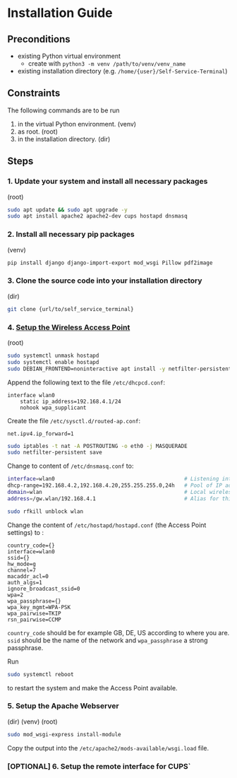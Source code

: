 # Installation Guide
## Preconditions
- existing Python virtual environment
  - create with `python3 -m venv /path/to/venv/venv_name`
- existing installation directory (e.g. `/home/{user}/Self-Service-Terminal`)

## Constraints
The following commands are to be run
1. in the virtual Python environment. (venv)
2. as root. (root)
3. in the installation directory. (dir)

## Steps
### 1. Update your system and install all necessary packages
(root)  
```bash
sudo apt update && sudo apt upgrade -y  
sudo apt install apache2 apache2-dev cups hostapd dnsmasq  
```

### 2. Install all necessary pip packages
(venv)  
```bash
pip install django django-import-export mod_wsgi Pillow pdf2image  
```

### 3. Clone the source code into your installation directory
(dir)  
```bash
git clone {url/to/self_service_terminal}
```  

### 4. [Setup the Wireless Access Point](https://www.raspberrypi.org/documentation/configuration/wireless/access-point-routed.md)
(root)  

```bash
sudo systemctl unmask hostapd
sudo systemctl enable hostapd
sudo DEBIAN_FRONTEND=noninteractive apt install -y netfilter-persistent iptables-persistent
```

Append the following text to the file `/etc/dhcpcd.conf`:
```
interface wlan0
    static ip_address=192.168.4.1/24
    nohook wpa_supplicant
```

Create the file `/etc/sysctl.d/routed-ap.conf`:
```
net.ipv4.ip_forward=1
```

```bash
sudo iptables -t nat -A POSTROUTING -o eth0 -j MASQUERADE
sudo netfilter-persistent save
```

Change to content of `/etc/dnsmasq.conf` to:
```bash
interface=wlan0                                         # Listening interface
dhcp-range=192.168.4.2,192.168.4.20,255.255.255.0,24h   # Pool of IP addresses served via DHCP
domain=wlan                                             # Local wireless DNS domain
address=/gw.wlan/192.168.4.1                            # Alias for this router
```

```bash
sudo rfkill unblock wlan
```

Change the content of `/etc/hostapd/hostapd.conf` (the Access Point settings) to :
```
country_code={}
interface=wlan0
ssid={}
hw_mode=g
channel=7
macaddr_acl=0
auth_algs=1
ignore_broadcast_ssid=0
wpa=2
wpa_passphrase={}
wpa_key_mgmt=WPA-PSK
wpa_pairwise=TKIP
rsn_pairwise=CCMP
```
`country_code` should be for example GB, DE, US according to where you are.  
`ssid` should be the name of the network and `wpa_passphrase` a strong passphrase.

Run
```bash
sudo systemctl reboot
```
to restart the system and make the Access Point available.

### 5. Setup the Apache Webserver
(dir) (venv) (root)  

```bash
sudo mod_wsgi-express install-module
```

Copy the output into the `/etc/apache2/mods-available/wsgi.load` file.

### [OPTIONAL] 6. Setup the remote interface for CUPS`